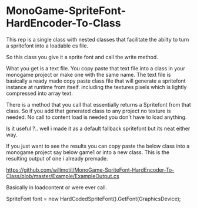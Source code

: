 # MonoGame-SpriteFont-HardEncoder-To-Class
This rep is a single class with nested classes that facilitate the abilty to turn a spritefont into a loadable cs file.

So this class you give it a sprite font and call the write method.

What you get is a text file.
You copy paste that text file into a class in your monogame project or make one with the same name.
The text file is basically a ready made copy paste class file that will generate a spritefont instance at runtime from itself. including the textures pixels which is lightly compressed into array text.

There is a method that you call that essentially returns a Spritefont from that class.
So if you add that generated class to any project no texture is needed.
No call to content load is needed you don't have to load anything.

Is it useful ?.. well i made it as a default fallback spritefont but its neat either way.

If you just want to see the results you can copy paste the below class into a monogame project say below game1 or into a new class.
This is the resulting output of one i already premade.

https://github.com/willmotil/MonoGame-SpriteFont-HardEncoder-To-Class/blob/master/Example/ExampleOutput.cs

Basically in loadcontent or were ever call.

SpriteFont font = new HardCodedSpriteFont().GetFont(GraphicsDevice);
